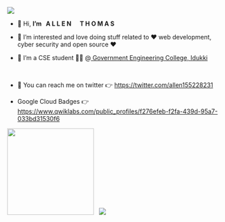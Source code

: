 ![](https://komarev.com/ghpvc/?username=coding-sorcerer-1&style=flat-square)
- 👋 Hi,  **I’m &nbsp;  A L L E N** &nbsp; &nbsp; **T H O M A S**

- 👀 I’m interested and love doing stuff related to   ❤️ web development, cyber security and open source  ❤️

- 🌱 I’m a CSE student 🧑‍💻  @<a href="https://www.gecidukki.ac.in/" > Government Engineering College, Idukki </a>
<br>

- 🤗 You can reach me on twitter 👉 https://twitter.com/allen155228231

- Google Cloud Badges 👉 https://www.qwiklabs.com/public_profiles/f276efeb-f2fa-439d-95a7-033bd31530f6

 <img height="200em" src="https://github-readme-stats-eight-theta.vercel.app/api?username=coding-sorcerer-1&theme=chartreuse-dark&show_icons=true&include_all_commits=true&count_private=true"/> &nbsp; <img src="https://github-readme-stats.vercel.app/api/top-langs/?username=coding-sorcerer-1&theme=chartreuse-dark"/>
 





